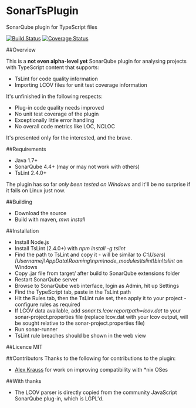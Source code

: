 SonarTsPlugin
=============

SonarQube plugin for TypeScript files

[![Build Status](https://travis-ci.org/Pablissimo/SonarTsPlugin.svg?branch=master)](https://travis-ci.org/Pablissimo/SonarTsPlugin)
[![Coverage Status](https://coveralls.io/repos/Pablissimo/SonarTsPlugin/badge.svg?branch=master)](https://coveralls.io/r/Pablissimo/SonarTsPlugin?branch=master)

##Overview

This is a **not even alpha-level yet** SonarQube plugin for analysing projects with TypeScript content that supports:
* TsLint for code quality information
* Importing LCOV files for unit test coverage information

It's unfinished in the following respects:
* Plug-in code quality needs improved
* No unit test coverage of the plugin
* Exceptionally little error handling
* No overall code metrics like LOC, NCLOC

It's presented only for the interested, and the brave.

##Requirements
* Java 1.7+
* SonarQube 4.4+ (may or may not work with others)
* TsLint 2.4.0+

The plugin has so far *only been tested on Windows* and it'll be no surprise if it fails on Linux just now.

##Building
* Download the source
* Build with maven, *mvn install*

##Installation
* Install Node.js
* Install TsLint (2.4.0+) with *npm install -g tslint*
* Find the path to TsLint and copy it - will be similar to *C:\Users\\[Username]\AppData\Roaming\npm\node_modules\tslint\bin\tslint* on Windows
* Copy .jar file from target/ after build to SonarQube extensions folder
* Restart SonarQube server
* Browse to SonarQube web interface, login as Admin, hit up Settings
* Find the TypeScript tab, paste in the TsLint path
* Hit the Rules tab, then the TsLint rule set, then apply it to your project - configure rules as required
* If LCOV data available, add *sonar.ts.lcov.reportpath=lcov.dat* to your sonar-project.properties file (replace lcov.dat with your lcov output, will be sought relative to the sonar-project.properties file)
* Run sonar-runner
* TsLint rule breaches should be shown in the web view

##Licence
MIT

##Contributors
Thanks to the following for contributions to the plugin:
* [Alex Krauss](https://github.com/alexkrauss) for work on improving compatibility with *nix OSes

##With thanks
* The LCOV parser is directly copied from the community JavaScript SonarQube plug-in, which is LGPL'd.
